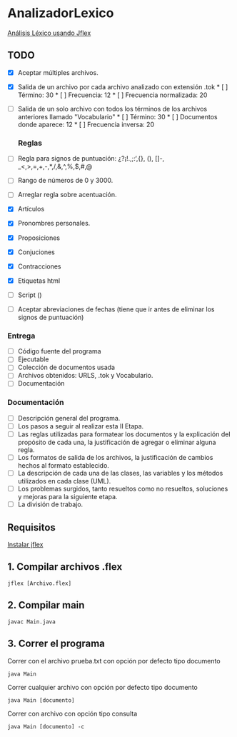 # AnalizadorLexico

[Análisis Léxico usando Jflex](https://jonathanbucaro.com/2015/04/26/analisis-lexico-usando-jflex/)

## TODO

* [X] Aceptar múltiples archivos.
* [X] Salida de un archivo por cada archivo analizado con extensión .tok
      * [ ] Término: 30
      * [ ] Frecuencia: 12
      * [ ] Frecuencia normalizada: 20
* [ ] Salida de un solo archivo con todos los términos de los archivos anteriores llamado "Vocabulario"
      * [ ] Término: 30
      * [ ] Documentos donde aparece: 12
      * [ ] Frecuencia inversa: 20

  ### Reglas 
* [ ] Regla para signos de puntuación: ¿?¡!.,;:‘,{}, (), []-, _<,>,=,+,-,*,/,&,^,%,$,#,@
* [ ] Rango de números de 0 y 3000.
* [ ] Arreglar regla sobre acentuación.
* [X] Artículos
* [X] Pronombres personales.
* [X] Proposiciones
* [X] Conjuciones
* [X] Contracciones
* [X] Etiquetas html
* [ ] Script (<script>.*</script>)
* [ ] Aceptar abreviaciones de fechas (tiene que ir antes de eliminar los signos de puntuación)

### Entrega

* [ ] Código fuente del programa
* [ ] Ejecutable
* [ ] Colección de documentos usada
* [ ] Archivos obtenidos: URLS, .tok y Vocabulario. 
* [ ] Documentación

### Documentación

* [ ] Descripción general del programa.
* [ ] Los pasos a seguir al realizar esta II Etapa.
* [ ] Las reglas utilizadas para formatear los documentos y la explicación del propósito de cada una, la justificación de agregar o eliminar alguna regla.
* [ ] Los formatos de salida de los archivos, la justificación de cambios hechos al formato establecido.
* [ ] La descripción de cada una de las clases, las variables y los métodos utilizados en cada clase (UML).
* [ ] Los problemas surgidos, tanto resueltos como no resueltos, soluciones y mejoras para la siguiente etapa.
* [ ] La división de trabajo.

## Requisitos

[Instalar jflex](https://jonathanbucaro.com/2015/04/11/instalacion-jflex/)

## 1. Compilar archivos .flex

```
jflex [Archivo.flex]
```

## 2. Compilar main

```
javac Main.java
```

## 3. Correr el programa

Correr con el archivo prueba.txt con opción por defecto tipo documento
```
java Main
```
Correr cualquier archivo con opción por defecto tipo documento
```
java Main [documento]
```
Correr con archivo con opción tipo consulta
```
java Main [documento] -c
```
